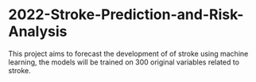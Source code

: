 # 2022-Stroke-Prediction-and-Risk-Analysis
This project aims to forecast the development of of stroke using machine learning, the models will be trained on 300 original variables related to stroke. 
